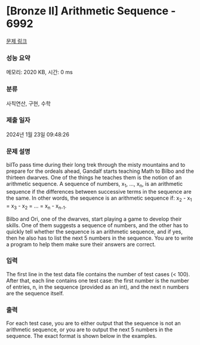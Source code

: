 # [Bronze II] Arithmetic Sequence - 6992 

[문제 링크](https://www.acmicpc.net/problem/6992) 

### 성능 요약

메모리: 2020 KB, 시간: 0 ms

### 분류

사칙연산, 구현, 수학

### 제출 일자

2024년 1월 23일 09:48:26

### 문제 설명

<p>bilTo pass time during their long trek through the misty mountains and to prepare for the ordeals ahead, Gandalf starts teaching Math to Bilbo and the thirteen dwarves. One of the things he teaches them is the notion of an arithmetic sequence. A sequence of numbers, x<sub>1</sub>, ..., x<sub>n</sub>, is an arithmetic sequence if the differences between successive terms in the sequence are the same. In other words, the sequence is an arithmetic sequence if: x<sub>2</sub> - x<sub>1</sub> = x<sub>3</sub> - x<sub>2</sub> = ... = x<sub>n</sub> - x<sub>n-1</sub>.</p>

<p>Bilbo and Ori, one of the dwarves, start playing a game to develop their skills. One of them suggests a sequence of numbers, and the other has to quickly tell whether the sequence is an arithmetic sequence, and if yes, then he also has to list the next 5 numbers in the sequence. You are to write a program to help them make sure their answers are correct.</p>

### 입력 

 <p>The first line in the test data file contains the number of test cases (< 100). After that, each line contains one test case: the first number is the number of entries, n, in the sequence (provided as an int), and the next n numbers are the sequence itself.</p>

### 출력 

 <p>For each test case, you are to either output that the sequence is not an arithmetic sequence, or you are to output the next 5 numbers in the sequence. The exact format is shown below in the examples.</p>

